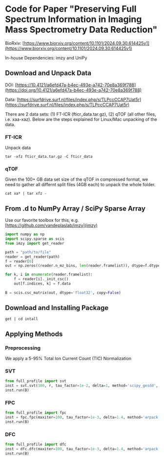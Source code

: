 # Code for Paper "Preserving Full Spectrum Information in Imaging Mass Spectrometry Data Reduction"

BioRxiv: [https://www.biorxiv.org/content/10.1101/2024.09.30.614425v1](https://www.biorxiv.org/content/10.1101/2024.09.30.614425v1)

In-house Dependencies: imzy and UniPy


## Download and Unpack Data
DOI: [https://10.4121/a6efd47a-b4ec-493e-a742-70e8a369f788](https://doi.org/10.4121/a6efd47a-b4ec-493e-a742-70e8a369f788)

Data: [https://surfdrive.surf.nl/files/index.php/s/TLPccCCAP7Uat5r](https://surfdrive.surf.nl/files/index.php/s/TLPccCCAP7Uat5r)

There are 2 data sets: (1) FT-ICR (fticr_data.tar.gz), (2) qTOF (all other files, i.e. xaa-xaz). Below are the steps explained for Linux/Mac unpacking of the data.

### FT-ICR
Unpack data
```
tar -xfz fticr_data.tar.gz -C fticr_data
```

### qTOF
Given the 100+ GB data set size of the qTOF in compressed format, we need to gather all differnt split files (4GB each) to unpack the whole folder.
```
cat xa* | tar xfz -
```

## From .d to NumPy Array / SciPy Sparse Array
Use our favorite toolbox for this, e.g. [https://github.com/vandeplaslab/imzy](imzy)


```python
import numpy as np
import scipy.sparse as scis
from imzy import get_reader

path = "path/to/file"
reader = get_reader(path)
f = reader[0]
out = np.zeros((reader.n_mz_bins, len(reader.framelist)), dtype=f.dtype)

for k, i in enumerate(reader.framelist):
    f = reader[i]._init_csc()
    out[f.indices, k] = f.data    
    
B = scis.csc_matrix(out, dtype='float32', copy=False)
```

## Download and Installing Package
```
get | cd intall
```

## Applying Methods
### Preprocessing
We apply a 5-95% Total Ion Current Count (TIC) Normalization


### SVT
```Python
from full_profile import svt
inst = svt.svt(100, r, tau_factor=1e-2, delta=1, method='scipy_gesdd', dense=True, verbose=True)
inst.run(B)
```

### FPC
```Python
from full_profile import fpc
inst = fpc.fpc(maxiter=100, tau_factor=1e-3, delta=1.4, method='arpack', verbose=True)
inst.run(B)
```

### DFC
```Python
from full_profile import dfc
inst = dfc.dfc(maxiter=100, tau_factor=1e-3, delta=1.4, method='arpack', verbose=True)
inst.run(B)
```
